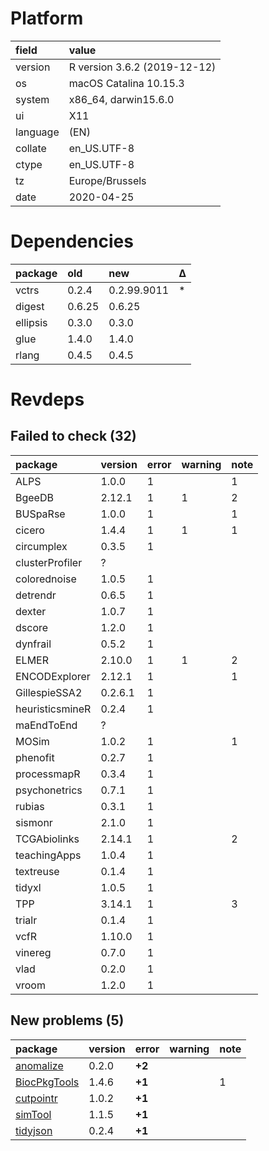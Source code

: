 # Platform

|field    |value                        |
|:--------|:----------------------------|
|version  |R version 3.6.2 (2019-12-12) |
|os       |macOS Catalina 10.15.3       |
|system   |x86_64, darwin15.6.0         |
|ui       |X11                          |
|language |(EN)                         |
|collate  |en_US.UTF-8                  |
|ctype    |en_US.UTF-8                  |
|tz       |Europe/Brussels              |
|date     |2020-04-25                   |

# Dependencies

|package  |old    |new         |Δ  |
|:--------|:------|:-----------|:--|
|vctrs    |0.2.4  |0.2.99.9011 |*  |
|digest   |0.6.25 |0.6.25      |   |
|ellipsis |0.3.0  |0.3.0       |   |
|glue     |1.4.0  |1.4.0       |   |
|rlang    |0.4.5  |0.4.5       |   |

# Revdeps

## Failed to check (32)

|package         |version |error |warning |note |
|:---------------|:-------|:-----|:-------|:----|
|ALPS            |1.0.0   |1     |        |1    |
|BgeeDB          |2.12.1  |1     |1       |2    |
|BUSpaRse        |1.0.0   |1     |        |1    |
|cicero          |1.4.4   |1     |1       |1    |
|circumplex      |0.3.5   |1     |        |     |
|clusterProfiler |?       |      |        |     |
|colorednoise    |1.0.5   |1     |        |     |
|detrendr        |0.6.5   |1     |        |     |
|dexter          |1.0.7   |1     |        |     |
|dscore          |1.2.0   |1     |        |     |
|dynfrail        |0.5.2   |1     |        |     |
|ELMER           |2.10.0  |1     |1       |2    |
|ENCODExplorer   |2.12.1  |1     |        |1    |
|GillespieSSA2   |0.2.6.1 |1     |        |     |
|heuristicsmineR |0.2.4   |1     |        |     |
|maEndToEnd      |?       |      |        |     |
|MOSim           |1.0.2   |1     |        |1    |
|phenofit        |0.2.7   |1     |        |     |
|processmapR     |0.3.4   |1     |        |     |
|psychonetrics   |0.7.1   |1     |        |     |
|rubias          |0.3.1   |1     |        |     |
|sismonr         |2.1.0   |1     |        |     |
|TCGAbiolinks    |2.14.1  |1     |        |2    |
|teachingApps    |1.0.4   |1     |        |     |
|textreuse       |0.1.4   |1     |        |     |
|tidyxl          |1.0.5   |1     |        |     |
|TPP             |3.14.1  |1     |        |3    |
|trialr          |0.1.4   |1     |        |     |
|vcfR            |1.10.0  |1     |        |     |
|vinereg         |0.7.0   |1     |        |     |
|vlad            |0.2.0   |1     |        |     |
|vroom           |1.2.0   |1     |        |     |

## New problems (5)

|package                                  |version |error  |warning |note |
|:----------------------------------------|:-------|:------|:-------|:----|
|[anomalize](problems.md#anomalize)       |0.2.0   |__+2__ |        |     |
|[BiocPkgTools](problems.md#biocpkgtools) |1.4.6   |__+1__ |        |1    |
|[cutpointr](problems.md#cutpointr)       |1.0.2   |__+1__ |        |     |
|[simTool](problems.md#simtool)           |1.1.5   |__+1__ |        |     |
|[tidyjson](problems.md#tidyjson)         |0.2.4   |__+1__ |        |     |


